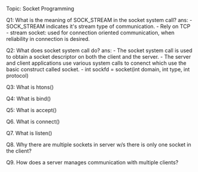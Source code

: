 Topic: Socket Programming

Q1: What is the meaning of SOCK_STREAM in the socket system call?
ans:
	- SOCK_STREAM indicates it's stream type of communication.
	- Rely on TCP
	- stream socket: used for connection oriented communication, when reliability in connection is desired.

Q2: What does socket system call do?
ans:
	- The socket system call is used to obtain a socket descriptor on both the client and the server.
	- The server and client applications use various system calls to conenct which use the basic construct called socket.
	- int sockfd = socket(int domain, int type, int protocol)

Q3: What is htons()


Q4: What is bind()


Q5: What is accept()


Q6. What is connect()


Q7. What is listen()


Q8. Why there are multiple sockets in server w/s there is only one socket in the client?


Q9. How does a server manages communication with multiple clients?

